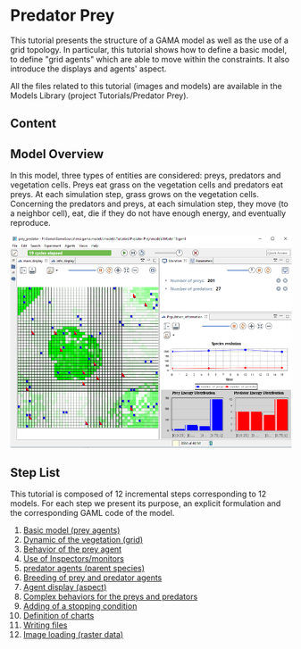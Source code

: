 # Predator Prey



This tutorial presents the structure of a GAMA model as well as the use of a grid topology. In particular, this tutorial shows how to define a basic model, to define "grid agents" which are able to move within the constraints. It also introduce the displays and agents' aspect.


All the files related to this tutorial (images and models) are available in the Models Library (project Tutorials/Predator Prey).
## Content





## Model Overview
In this model, three types of entities are considered: preys, predators and vegetation cells. Preys
eat grass on the vegetation cells and predators eat preys. At each simulation step, grass grows on the vegetation cells. Concerning the predators and preys, at each simulation step, they move (to a neighbor cell), eat, die if they do not have enough energy, and eventually reproduce.

![images/predator_prey.png](resources/images/tutorials/predator_prey.png)




## Step List

This tutorial is composed of 12 incremental steps corresponding to 12 models. For each step we present its purpose, an explicit formulation and the corresponding GAML code of the model.

  1. [Basic model (prey agents)](PredatorPrey_step1)
  1. [Dynamic of the vegetation (grid)](PredatorPrey_step2)
  1. [Behavior of the prey agent](PredatorPrey_step3)
  1. [Use of Inspectors/monitors](PredatorPrey_step4)
  1. [predator agents (parent species)](PredatorPrey_step5)
  1. [Breeding of prey and predator agents](PredatorPrey_step6)
  1. [Agent display (aspect)](PredatorPrey_step7)
  1. [Complex behaviors for the preys and predators](PredatorPrey_step8)
  1. [Adding of a stopping condition](PredatorPrey_step9)
  1. [Definition of charts](PredatorPrey_step10)
  1. [Writing files](PredatorPrey_step11)
  1. [Image loading (raster data)](PredatorPrey_step12)